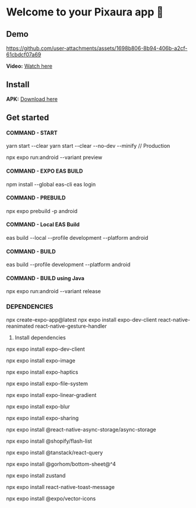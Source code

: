 # Welcome to your Pixaura app 👋

## Demo

https://github.com/user-attachments/assets/1698b806-8b94-406b-a2cf-61cbdcf07a69

 **Video:** [Watch here](https://raw.githubusercontent.com/annnmol/pixaura/dev/demo.mp4)

## Install

**APK:** [Download here](https://raw.githubusercontent.com/annnmol/pixaura/dev/com.annnmol.pixaura.apk)

## Get started

#### COMMAND - START
yarn start --clear
yarn start --clear --no-dev --minify  // Production

npx expo run:android --variant preview

#### COMMAND - EXPO EAS BUILD
npm install --global eas-cli
eas login

#### COMMAND - PREBUILD
npx expo prebuild -p android

#### COMMAND - Local EAS Build
eas build --local --profile development --platform android

#### COMMAND - BUILD 
eas build --profile development --platform android

#### COMMAND - BUILD using Java
npx expo run:android --variant release

### DEPENDENCIES
npx create-expo-app@latest
npx expo install expo-dev-client react-native-reanimated react-native-gesture-handler

1. Install dependencies

npx expo install expo-dev-client

npx expo install expo-image

npx expo install expo-haptics

npx expo install expo-file-system

npx expo install expo-linear-gradient

npx expo install expo-blur

npx expo install expo-sharing

npx expo install @react-native-async-storage/async-storage

npx expo install @shopify/flash-list

npx expo install @tanstack/react-query

npx expo install @gorhom/bottom-sheet@^4

npx expo install zustand

npx expo install react-native-toast-message

npx expo install @expo/vector-icons
